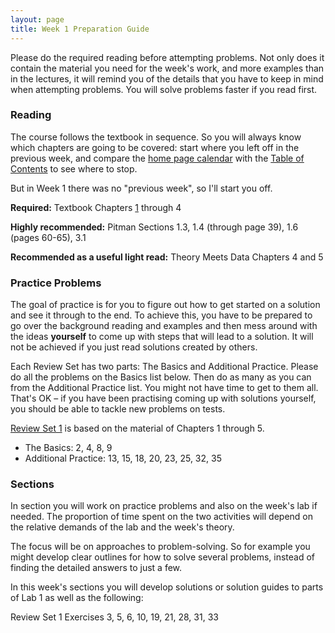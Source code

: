 ```yaml
---
layout: page
title: Week 1 Preparation Guide
---
```


Please do the required reading before attempting problems. Not only does it contain the material you need for the week's work, and more examples than in the lectures, it will remind you of the details that you have to keep in mind when attempting problems. You will solve problems faster if you read first.

### Reading ###
The course follows the textbook in sequence. So you will always know which chapters are going to be covered: start where you left off in the previous week, and compare the [home page calendar](http://prob140.org/) with the [Table of Contents](http://prob140.org/textbook/chapters/README) to see where to stop.

But in Week 1 there was no "previous week", so I'll start you off.

**Required:** Textbook Chapters [1](http://prob140.org/textbook/chapters/Chapter_01/00_Fundamentals) through 4

**Highly recommended:** Pitman Sections 1.3, 1.4 (through page 39), 1.6 (pages 60-65), 3.1

**Recommended as a useful light read:** Theory Meets Data Chapters 4 and 5

### Practice Problems ###
The goal of practice is for you to figure out how to get started on a solution and see it through to the end. To achieve this, you have to be prepared to go over the background reading and examples and then mess around with the ideas **yourself** to come up with steps that will lead to a solution. It will not be achieved if you just read solutions created by others.

Each Review Set has two parts: The Basics and Additional Practice. Please do all the problems on the Basics list below. Then do as many as you can from the Additional Practice list. You might not have time to get to them all. That's OK – if you have been practising coming up with solutions yourself, you should be able to tackle new problems on tests. 

[Review Set 1](http://prob140.org/textbook/chapters/Chapter_05/05_Review_Problems_Set_1) is based on the material of Chapters 1 through 5. 
- The Basics: 2, 4, 8, 9
- Additional Practice: 13, 15, 18, 20, 23, 25, 32, 35

### Sections ###
In section you will work on practice problems and also on the week's lab if needed. The proportion of time spent on the two activities will depend on the relative demands of the lab and the week's theory.

The focus will be on approaches to problem-solving. So for example you might develop clear outlines for how to solve several problems, instead of finding the detailed answers to just a few.

In this week's sections you will develop solutions or solution guides to parts of Lab 1 as well as the following:

Review Set 1 Exercises 3, 5, 6, 10, 19, 21, 28, 31, 33
